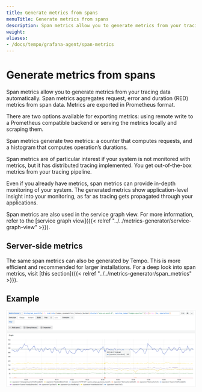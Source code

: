```yaml
---
title: Generate metrics from spans
menuTitle: Generate metrics from spans
description: Span metrics allow you to generate metrics from your tracing data automatically.
weight:
aliases:
- /docs/tempo/grafana-agent/span-metrics
---
```


# Generate metrics from spans

Span metrics allow you to generate metrics from your tracing data automatically.
Span metrics aggregates request, error and duration (RED) metrics from span data.
Metrics are exported in Prometheus format.

There are two options available for exporting metrics: using remote write to a Prometheus compatible backend or serving the metrics locally and scraping them.

Span metrics generate two metrics: a counter that computes requests, and a histogram that computes operation’s durations.

Span metrics are of particular interest if your system is not monitored with metrics,
but it has distributed tracing implemented.
You get out-of-the-box metrics from your tracing pipeline.

Even if you already have metrics, span metrics can provide in-depth monitoring of your system.
The generated metrics show application-level insight into your monitoring,
as far as tracing gets propagated through your applications.

Span metrics are also used in the service graph view.
For more information, refer to the [service graph view]({{< relref "../../metrics-generator/service-graph-view" >}}).

## Server-side metrics

The same span metrics can also be generated by Tempo.
This is more efficient and recommended for larger installations.
For a deep look into span metrics, visit [this section]({{< relref "../../metrics-generator/span_metrics" >}}).

## Example

<p align="center"><img src="../../../metrics-generator/span-metrics-example.png" alt="Span metrics overview"></p>
